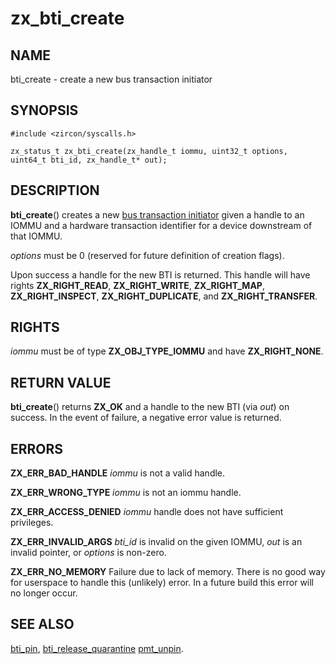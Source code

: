 # zx_bti_create

## NAME

bti_create - create a new bus transaction initiator

## SYNOPSIS

```
#include <zircon/syscalls.h>

zx_status_t zx_bti_create(zx_handle_t iommu, uint32_t options, uint64_t bti_id, zx_handle_t* out);

```

## DESCRIPTION

**bti_create**() creates a new [bus transaction initiator](../objects/bus_transaction_initiator.md)
given a handle to an IOMMU and a hardware transaction identifier for a device
downstream of that IOMMU.

*options* must be 0 (reserved for future definition of creation flags).

Upon success a handle for the new BTI is returned.  This handle will have rights
**ZX_RIGHT_READ**, **ZX_RIGHT_WRITE**, **ZX_RIGHT_MAP**, **ZX_RIGHT_INSPECT**,
**ZX_RIGHT_DUPLICATE**, and **ZX_RIGHT_TRANSFER**.

## RIGHTS

<!-- Updated by scripts/update-docs-from-abigen, do not edit this section manually. -->

*iommu* must be of type **ZX_OBJ_TYPE_IOMMU** and have **ZX_RIGHT_NONE**.

## RETURN VALUE

**bti_create**() returns **ZX_OK** and a handle to the new BTI
(via *out*) on success.  In the event of failure, a negative error value
is returned.

## ERRORS

**ZX_ERR_BAD_HANDLE**  *iommu* is not a valid handle.

**ZX_ERR_WRONG_TYPE**  *iommu* is not an iommu handle.

**ZX_ERR_ACCESS_DENIED**  *iommu* handle does not have sufficient privileges.

**ZX_ERR_INVALID_ARGS**  *bti_id* is invalid on the given IOMMU,
*out* is an invalid pointer, or *options* is non-zero.

**ZX_ERR_NO_MEMORY**  Failure due to lack of memory.
There is no good way for userspace to handle this (unlikely) error.
In a future build this error will no longer occur.

## SEE ALSO

[bti_pin](bti_pin.md),
[bti_release_quarantine](bti_release_quarantine.md)
[pmt_unpin](pmt_unpin.md).
